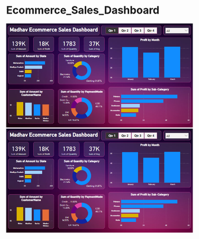 # Ecommerce_Sales_Dashboard


<img src="https://github.com/Saurabh251000/Ecommerce_Sales_Dashboard/blob/main/PowerBI_Dashboard.png"/>
<img src="https://github.com/Saurabh251000/Ecommerce_Sales_Dashboard/blob/main/PowerBI_Dashboard.png"/>
